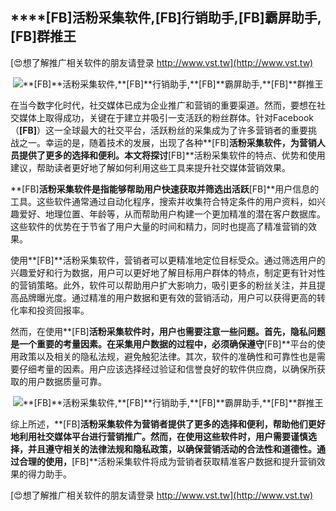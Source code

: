 ## ****[FB]**活粉采集软件,**[FB]**行销助手,**[FB]**霸屏助手,**[FB]**群推王**

[😍想了解推广相关软件的朋友请登录 http://www.vst.tw](http://www.vst.tw)

 <center><img src="https://vst.tw/MP4/tuiguang/png/6.png" alt="**[FB]**活粉采集软件,**[FB]**行销助手,**[FB]**霸屏助手,**[FB]**群推王"></center>

在当今数字化时代，社交媒体已成为企业推广和营销的重要渠道。然而，要想在社交媒体上取得成功，关键在于建立并吸引一支活跃的粉丝群体。针对Facebook（**[FB]**）这一全球最大的社交平台，活跃粉丝的采集成为了许多营销者的重要挑战之一。幸运的是，随着技术的发展，出现了各种**[FB]**活粉采集软件，为营销人员提供了更多的选择和便利。本文将探讨**[FB]**活粉采集软件的特点、优势和使用建议，帮助读者更好地了解如何利用这些工具来提升社交媒体营销效果。

**[FB]**活粉采集软件是指能够帮助用户快速获取并筛选出活跃**[FB]**用户信息的工具。这些软件通常通过自动化程序，搜索并收集符合特定条件的用户资料，如兴趣爱好、地理位置、年龄等，从而帮助用户构建一个更加精准的潜在客户数据库。这些软件的优势在于节省了用户大量的时间和精力，同时也提高了精准营销的效果。

使用**[FB]**活粉采集软件，营销者可以更精准地定位目标受众。通过筛选用户的兴趣爱好和行为数据，用户可以更好地了解目标用户群体的特点，制定更有针对性的营销策略。此外，软件可以帮助用户扩大影响力，吸引更多的粉丝关注，并且提高品牌曝光度。通过精准的用户数据和更有效的营销活动，用户可以获得更高的转化率和投资回报率。

然而，在使用**[FB]**活粉采集软件时，用户也需要注意一些问题。首先，隐私问题是一个重要的考量因素。在采集用户数据的过程中，必须确保遵守**[FB]**平台的使用政策以及相关的隐私法规，避免触犯法律。其次，软件的准确性和可靠性也是需要仔细考量的因素。用户应该选择经过验证和信誉良好的软件供应商，以确保所获取的用户数据质量可靠。

 <center><img src="https://vst.tw/MP4/tuiguang/png/6.png" alt="**[FB]**活粉采集软件,**[FB]**行销助手,**[FB]**霸屏助手,**[FB]**群推王"></center>

综上所述，**[FB]**活粉采集软件为营销者提供了更多的选择和便利，帮助他们更好地利用社交媒体平台进行营销推广。然而，在使用这些软件时，用户需要谨慎选择，并且遵守相关的法律法规和隐私政策，以确保营销活动的合法性和道德性。通过合理的使用，**[FB]**活粉采集软件将成为营销者获取精准客户数据和提升营销效果的得力助手。

[😍想了解推广相关软件的朋友请登录 http://www.vst.tw](http://www.vst.tw)



